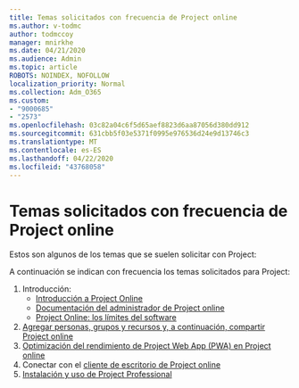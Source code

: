 ```yaml
---
title: Temas solicitados con frecuencia de Project online
ms.author: v-todmc
author: todmccoy
manager: mnirkhe
ms.date: 04/21/2020
ms.audience: Admin
ms.topic: article
ROBOTS: NOINDEX, NOFOLLOW
localization_priority: Normal
ms.collection: Adm_O365
ms.custom:
- "9000685"
- "2573"
ms.openlocfilehash: 03c82a04c6f5d65aef8823d6aa87056d380dd912
ms.sourcegitcommit: 631cbb5f03e5371f0995e976536d24e9d13746c3
ms.translationtype: MT
ms.contentlocale: es-ES
ms.lasthandoff: 04/22/2020
ms.locfileid: "43768058"
---
```

# <a name="project-online-frequently-requested-topics"></a>Temas solicitados con frecuencia de Project online

Estos son algunos de los temas que se suelen solicitar con Project:

A continuación se indican con frecuencia los temas solicitados para Project:
1.  Introducción: 
    -   [Introducción a Project Online](https://docs.microsoft.comProjectOnline/get-started-with-project-online) 
    -   [Documentación del administrador de Project online](https://docs.microsoft.com/projectonline/project-online) 
    -   [Project Online: los límites del software](https://docs.microsoft.com/ProjectOnline/project-online-software-boundaries-and-limits) 
2.  [Agregar personas, grupos y recursos y, a continuación, compartir Project online](https://docs.microsoft.com/projectonline/step-2-add-people-to-project-online) 
3.  [Optimización del rendimiento de Project Web App (PWA) en Project online](https://docs.microsoft.com/projectonline/tune-project-online-performance)
4.  Conectar con el [cliente de escritorio de Project online](https://docs.microsoft.com/projectonline/connect-to-project-online-with-the-project-online-desktop-client) 
5.  [Instalación y uso de Project Professional](https://support.office.com/article/install-project-7059249b-d9fe-4d61-ab96-5c5bf435f281) 
